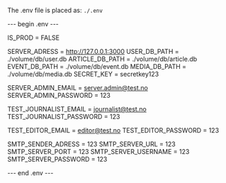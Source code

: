 The .env file is placed as: `./.env`

--- begin .env ---

IS_PROD = FALSE

SERVER_ADRESS = http://127.0.0.1:3000
USER_DB_PATH = ./volume/db/user.db
ARTICLE_DB_PATH = ./volume/db/article.db
EVENT_DB_PATH = ./volume/db/event.db
MEDIA_DB_PATH = ./volume/db/media.db
SECRET_KEY = secretkey123

SERVER_ADMIN_EMAIL = server.admin@test.no
SERVER_ADMIN_PASSWORD = 123

TEST_JOURNALIST_EMAIL = journalist@test.no
TEST_JOURNALIST_PASSWORD = 123

TEST_EDITOR_EMAIL = editor@test.no
TEST_EDITOR_PASSWORD = 123

SMTP_SENDER_ADRESS = 123
SMTP_SERVER_URL = 123
SMTP_SERVER_PORT = 123
SMTP_SERVER_USERNAME = 123
SMTP_SERVER_PASSWORD = 123

--- end .env ---
